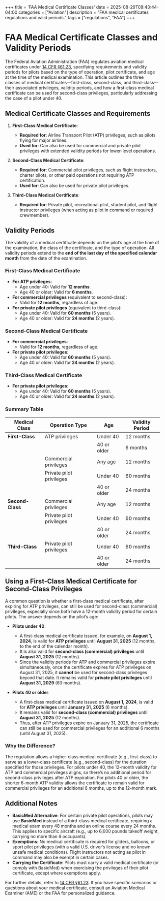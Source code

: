 +++
title = 'FAA Medical Certificate Classes'
date = 2025-08-29T08:43:44-04:00
categories = ["Aviation"]
description = "FAA medical certificates regulations and valid periods."
tags = ["regulations", "FAA"]
+++
# FAA Medical Certificate Classes and Validity Periods

The Federal Aviation Administration (FAA) regulates aviation medical certificates under [14 CFR §61.23](https://www.ecfr.gov/current/title-14/chapter-I/subchapter-D/part-61/subpart-A/section-61.23), specifying requirements and validity periods for pilots based on the type of operation, pilot certificate, and age at the time of the medical examination. This article outlines the three classes of medical certificates—first-class, second-class, and third-class—their associated privileges, validity periods, and how a first-class medical certificate can be used for second-class privileges, particularly addressing the case of a pilot under 40.

## Medical Certificate Classes and Requirements

1. **First-Class Medical Certificate**:
   - **Required for**: Airline Transport Pilot (ATP) privileges, such as pilots flying for major airlines.
   - **Used for**: Can also be used for commercial and private pilot privileges with extended validity periods for lower-level operations.

2. **Second-Class Medical Certificate**:
   - **Required for**: Commercial pilot privileges, such as flight instructors, charter pilots, or other paid operations not requiring ATP certification.
   - **Used for**: Can also be used for private pilot privileges.

3. **Third-Class Medical Certificate**:
   - **Required for**: Private pilot, recreational pilot, student pilot, and flight instructor privileges (when acting as pilot in command or required crewmember).

## Validity Periods

The validity of a medical certificate depends on the pilot’s age at the time of the examination, the class of the certificate, and the type of operation. All validity periods extend to the **end of the last day of the specified calendar month** from the date of the examination.

### First-Class Medical Certificate
- **For ATP privileges**:
  - Age under 40: Valid for **12 months**.
  - Age 40 or older: Valid for **6 months**.
- **For commercial privileges** (equivalent to second-class):
  - Valid for **12 months**, regardless of age.
- **For private pilot privileges** (equivalent to third-class):
  - Age under 40: Valid for **60 months** (5 years).
  - Age 40 or older: Valid for **24 months** (2 years).

### Second-Class Medical Certificate
- **For commercial privileges**:
  - Valid for **12 months**, regardless of age.
- **For private pilot privileges**:
  - Age under 40: Valid for **60 months** (5 years).
  - Age 40 or older: Valid for **24 months** (2 years).

### Third-Class Medical Certificate
- **For private pilot privileges**:
  - Age under 40: Valid for **60 months** (5 years).
  - Age 40 or older: Valid for **24 months** (2 years).

### Summary Table

| **Medical Class** | **Operation Type**          | **Age**         | **Validity Period** |
|--------------------|-----------------------------|-----------------|---------------------|
| **First-Class**   | ATP privileges              | Under 40        | 12 months           |
|                    |                             | 40 or older     | 6 months            |
|                    | Commercial privileges       | Any age         | 12 months           |
|                    | Private pilot privileges    | Under 40        | 60 months           |
|                    |                             | 40 or older     | 24 months           |
| **Second-Class**  | Commercial privileges       | Any age         | 12 months           |
|                    | Private pilot privileges    | Under 40        | 60 months           |
|                    |                             | 40 or older     | 24 months           |
| **Third-Class**   | Private pilot privileges    | Under 40        | 60 months           |
|                    |                             | 40 or older     | 24 months           |

## Using a First-Class Medical Certificate for Second-Class Privileges

A common question is whether a first-class medical certificate, after expiring for ATP privileges, can still be used for second-class (commercial) privileges, especially since both have a 12-month validity period for certain pilots. The answer depends on the pilot’s age:

- **Pilots under 40**:
  - A first-class medical certificate issued, for example, on **August 1, 2024**, is valid for **ATP privileges** until **August 31, 2025** (12 months, to the end of the calendar month).
  - It is also valid for **second-class (commercial) privileges** until **August 31, 2025** (12 months).
  - Since the validity periods for ATP and commercial privileges expire simultaneously, once the certificate expires for ATP privileges on August 31, 2025, it **cannot** be used for second-class privileges beyond that date. It remains valid for **private pilot privileges** until **August 31, 2029** (60 months).

- **Pilots 40 or older**:
  - A first-class medical certificate issued on **August 1, 2024**, is valid for **ATP privileges** until **January 31, 2025** (6 months).
  - It remains valid for **second-class (commercial) privileges** until **August 31, 2025** (12 months).
  - Thus, after ATP privileges expire on January 31, 2025, the certificate can still be used for commercial privileges for an additional 6 months (until August 31, 2025).

### Why the Difference?
The regulation allows a higher-class medical certificate (e.g., first-class) to serve as a lower-class certificate (e.g., second-class) for the duration specified for those privileges. For pilots under 40, the 12-month validity for ATP and commercial privileges aligns, so there’s no additional period for second-class privileges after ATP expiration. For pilots 40 or older, the shorter 6-month ATP validity allows the certificate to remain valid for commercial privileges for an additional 6 months, up to the 12-month mark.

## Additional Notes
- **BasicMed Alternative**: For certain private pilot operations, pilots may use **BasicMed** instead of a third-class medical certificate, requiring a medical exam every 48 months and an online course every 24 months. This applies to specific aircraft (e.g., up to 6,000 pounds takeoff weight, carrying no more than 6 occupants).
- **Exemptions**: No medical certificate is required for gliders, balloons, or sport pilot privileges (with a valid U.S. driver’s license and no known unsafe medical conditions). Flight instructors not acting as pilot in command may also be exempt in certain cases.
- **Carrying the Certificate**: Pilots must carry a valid medical certificate (or comply with BasicMed) when exercising the privileges of their pilot certificate, except where exemptions apply.

For further details, refer to [14 CFR §61.23](https://www.ecfr.gov/current/title-14/chapter-I/subchapter-D/part-61/subpart-A/section-61.23). If you have specific scenarios or questions about your medical certificate, consult an Aviation Medical Examiner (AME) or the FAA for personalized guidance.
